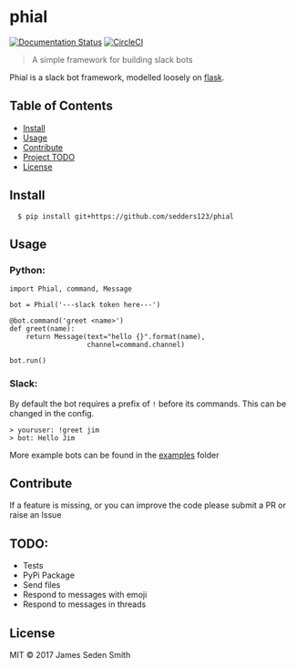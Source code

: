 # phial

[![Documentation Status](https://readthedocs.org/projects/phial/badge/?version=develop)](http://phial.readthedocs.io/en/develop/)
[![CircleCI](https://circleci.com/gh/sedders123/phial.svg?style=svg)](https://circleci.com/gh/sedders123/phial)


> A simple framework for building slack bots

Phial is a slack bot framework, modelled loosely on [flask](https://github.com/pallets/flask/).
## Table of Contents

- [Install](#install)
- [Usage](#usage)
- [Contribute](#contribute)
- [Project TODO](#todo)
- [License](#license)

## Install

```
  $ pip install git+https://github.com/sedders123/phial
```

## Usage

### Python:

```
import Phial, command, Message

bot = Phial('---slack token here---')

@bot.command('greet <name>')
def greet(name):
    return Message(text="hello {}".format(name),
                   channel=command.channel)

bot.run()

```

### Slack:

By default the bot requires a prefix of `!` before its commands. This can be changed in the config.
```
> youruser: !greet jim
> bot: Hello Jim
```


More example bots can be found in the [examples](examples/) folder

## Contribute

If a feature is missing, or you can improve the code please submit a PR or raise an Issue

## TODO:
 - Tests
 - PyPi Package
 - Send files
 - Respond to messages with emoji
 - Respond to messages in threads


## License

MIT © 2017 James Seden Smith
